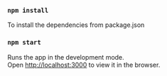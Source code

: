 ### `npm install`

To install the dependencies from package.json

### `npm start`

Runs the app in the development mode.<br />
Open [http://localhost:3000](http://localhost:3000) to view it in the browser.

